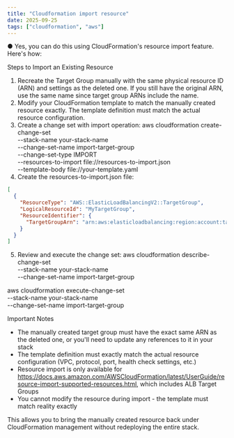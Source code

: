 ```yaml
---
title: "Cloudformation import resource"
date: 2025-09-25
tags: ["cloudformation", "aws"]
---
```


● Yes, you can do this using CloudFormation's resource import feature. Here's how:

Steps to Import an Existing Resource

1. Recreate the Target Group manually with the same physical resource ID (ARN) and settings as the deleted one. If you still have the original ARN, use the same name since target group ARNs include the name.
2. Modify your CloudFormation template to match the manually created resource exactly. The template definition must match the actual resource configuration.
3. Create a change set with import operation:
   aws cloudformation create-change-set \
    --stack-name your-stack-name \
    --change-set-name import-target-group \
    --change-set-type IMPORT \
    --resources-to-import file://resources-to-import.json \
    --template-body file://your-template.yaml
4. Create the resources-to-import.json file:

```json
[
  {
    "ResourceType": "AWS::ElasticLoadBalancingV2::TargetGroup",
    "LogicalResourceId": "MyTargetGroup",
    "ResourceIdentifier": {
      "TargetGroupArn": "arn:aws:elasticloadbalancing:region:account:targetgroup/name/id"
    }
  }
]
```

5. Review and execute the change set:
   aws cloudformation describe-change-set \
    --stack-name your-stack-name \
    --change-set-name import-target-group

aws cloudformation execute-change-set \
 --stack-name your-stack-name \
 --change-set-name import-target-group

Important Notes

- The manually created target group must have the exact same ARN as the deleted one, or you'll need to update any references to it in your stack
- The template definition must exactly match the actual resource configuration (VPC, protocol, port, health check settings, etc.)
- Resource import is only available for https://docs.aws.amazon.com/AWSCloudFormation/latest/UserGuide/resource-import-supported-resources.html, which includes ALB Target Groups
- You cannot modify the resource during import - the template must match reality exactly

This allows you to bring the manually created resource back under CloudFormation management without redeploying the entire stack.
